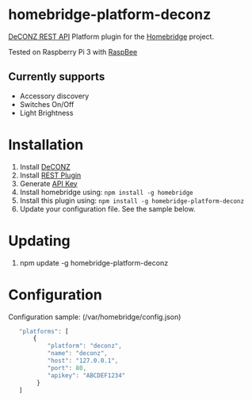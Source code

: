 # homebridge-platform-deconz

[DeCONZ REST API](http://dresden-elektronik.github.io/deconz-rest-doc/) Platform plugin for the [Homebridge](https://github.com/nfarina/homebridge) project.

Tested on Raspberry Pi 3 with [RaspBee](http://www.dresden-elektronik.de/funktechnik/solutions/wireless-light-control/raspbee?L=1)

## Currently supports
- Accessory discovery
- Switches On/Off
- Light Brightness

# Installation

1. Install [DeCONZ](https://www.dresden-elektronik.de/funktechnik/products/software/pc/deconz/?L=1)
2. Install [REST Plugin](https://github.com/dresden-elektronik/deconz-rest-plugin)
3. Generate [API Key](http://dresden-elektronik.github.io/deconz-rest-doc/configuration/#aquireapikey)
4. Install homebridge using: `npm install -g homebridge`
5. Install this plugin using: `npm install -g homebridge-platform-deconz`
6. Update your configuration file. See the sample below.

# Updating

1. npm update -g homebridge-platform-deconz

# Configuration

Configuration sample: (/var/homebridge/config.json)

 ```javascript
    "platforms": [
        {
            "platform": "deconz",
            "name": "deconz",
            "host": "127.0.0.1",
            "port": 80,
            "apikey": "ABCDEF1234"
         }
    ]
```
